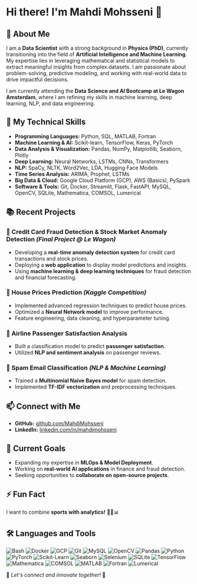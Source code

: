 # Hi there! I'm Mahdi Mohsseni 👋 

## 🚀 About Me
I am a **Data Scientist** with a strong background in **Physics (PhD)**, currently transitioning into the field of **Artificial Intelligence and Machine Learning**. My expertise lies in leveraging mathematical and statistical models to extract meaningful insights from complex datasets. I am passionate about problem-solving, predictive modeling, and working with real-world data to drive impactful decisions.

I am currently attending the **Data Science and AI Bootcamp at Le Wagon Amsterdam**, where I am refining my skills in machine learning, deep learning, NLP, and data engineering.

## 🔬 My Technical Skills
- **Programming Languages:** Python, SQL, MATLAB, Fortran
- **Machine Learning & AI:** Scikit-learn, TensorFlow, Keras, PyTorch
- **Data Analysis & Visualization:** Pandas, NumPy, Matplotlib, Seaborn, Plotly
- **Deep Learning:** Neural Networks, LSTMs, CNNs, Transformers
- **NLP:** SpaCy, NLTK, Word2Vec, LDA, Hugging Face Models
- **Time Series Analysis:** ARIMA, Prophet, LSTMs
- **Big Data & Cloud:** Google Cloud Platform (GCP), AWS (Basics), PySpark
- **Software & Tools:** Git, Docker, Streamlit, Flask, FastAPI, MySQL, OpenCV, SQLite, Mathematica, COMSOL, Lumerical

## 📚 Recent Projects
### 🔹 Credit Card Fraud Detection & Stock Market Anomaly Detection *(Final Project @ Le Wagon)*
- Developing a **real-time anomaly detection system** for credit card transactions and stock prices.
- Deploying a **web application** to display model predictions and insights.
- Using **machine learning & deep learning techniques** for fraud detection and financial forecasting.

### 🔹 House Prices Prediction *(Kaggle Competition)*
- Implemented advanced regression techniques to predict house prices.
- Optimized a **Neural Network model** to improve performance.
- Feature engineering, data cleaning, and hyperparameter tuning.

### 🔹 Airline Passenger Satisfaction Analysis
- Built a classification model to predict **passenger satisfaction**.
- Utilized **NLP and sentiment analysis** on passenger reviews.

### 🔹 Spam Email Classification *(NLP & Machine Learning)*
- Trained a **Multinomial Naive Bayes model** for spam detection.
- Implemented **TF-IDF vectorization** and preprocessing techniques.

## 📫 Connect with Me
- **GitHub:** [github.com/MahdiMohsseni](https://github.com/MahdiMohsseni)
- **LinkedIn:** [linkedin.com/in/mahdimohsseni](https://www.linkedin.com/in/mahdimohsseni/)

## 🎯 Current Goals
- Expanding my expertise in **MLOps & Model Deployment**.
- Working on **real-world AI applications** in finance and fraud detection.
- Seeking opportunities to **collaborate on open-source projects**.

## ⚡ Fun Fact
I want to combine **sports with analytics!** 🏋️‍♂️📊

## 🛠️ Languages and Tools

![Bash](https://img.shields.io/badge/-Bash-4EAA25?style=flat&logo=GNU-Bash&logoColor=white)
![Docker](https://img.shields.io/badge/-Docker-2496ED?style=flat&logo=Docker&logoColor=white)
![GCP](https://img.shields.io/badge/-GCP-4285F4?style=flat&logo=Google-Cloud&logoColor=white)
![Git](https://img.shields.io/badge/-Git-F05032?style=flat&logo=Git&logoColor=white)
![MySQL](https://img.shields.io/badge/-MySQL-4479A1?style=flat&logo=MySQL&logoColor=white)
![OpenCV](https://img.shields.io/badge/-OpenCV-5C3EE8?style=flat&logo=OpenCV&logoColor=white)
![Pandas](https://img.shields.io/badge/-Pandas-150458?style=flat&logo=Pandas&logoColor=white)
![Python](https://img.shields.io/badge/-Python-3776AB?style=flat&logo=Python&logoColor=white)
![PyTorch](https://img.shields.io/badge/-PyTorch-EE4C2C?style=flat&logo=PyTorch&logoColor=white)
![Scikit-Learn](https://img.shields.io/badge/-Scikit_Learn-F7931E?style=flat&logo=Scikit-learn&logoColor=white)
![Seaborn](https://img.shields.io/badge/-Seaborn-009688?style=flat&logo=Seaborn&logoColor=white)
![Selenium](https://img.shields.io/badge/-Selenium-43B02A?style=flat&logo=Selenium&logoColor=white)
![SQLite](https://img.shields.io/badge/-SQLite-003B57?style=flat&logo=SQLite&logoColor=white)
![TensorFlow](https://img.shields.io/badge/-TensorFlow-FF6F00?style=flat&logo=TensorFlow&logoColor=white)
![Mathematica](https://img.shields.io/badge/-Mathematica-DD1100?style=flat&logo=Wolfram&logoColor=white)
![COMSOL](https://img.shields.io/badge/-COMSOL-1B4F72?style=flat&logo=COMSOL&logoColor=white)
![MATLAB](https://img.shields.io/badge/-MATLAB-0076A8?style=flat&logo=Mathworks&logoColor=white)
![Fortran](https://img.shields.io/badge/-Fortran-734F96?style=flat&logo=Fortran&logoColor=white)
![Lumerical](https://img.shields.io/badge/-Lumerical-FF6600?style=flat&logo=Lumerical&logoColor=white)

📌 *Let's connect and innovate together!* 🚀

